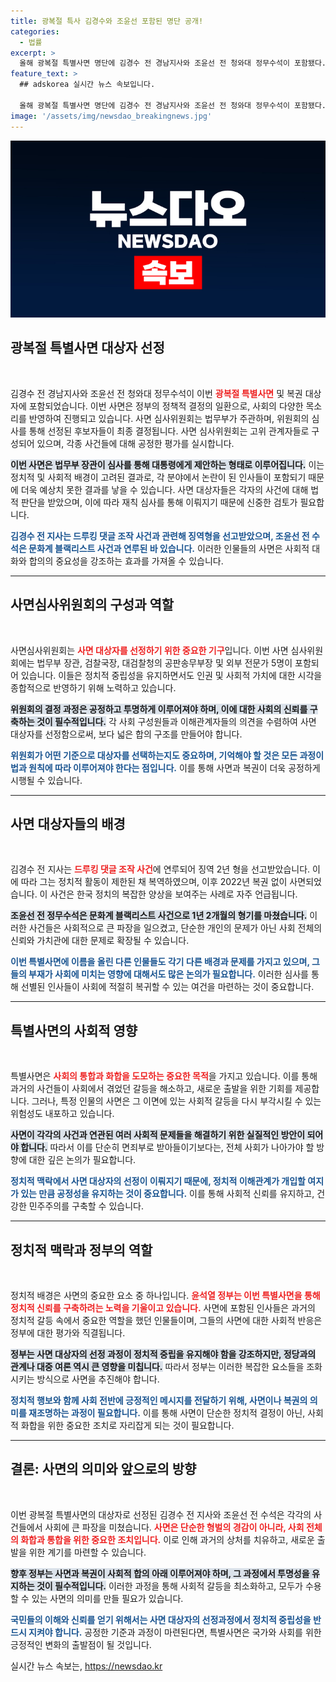 ```yaml
---
title: 광복절 특사 김경수와 조윤선 포함된 명단 공개!
categories:
  - 법률
excerpt: >
  올해 광복절 특별사면 명단에 김경수 전 경남지사와 조윤선 전 청와대 정무수석이 포함됐다. 이로써 윤석열 정부의 다섯 번째 특사가 주목받고 있는 가운데, 이들의 향후 행보에 이목이 집중된다.
feature_text: >
  ## adskorea 실시간 뉴스 속보입니다.

  올해 광복절 특별사면 명단에 김경수 전 경남지사와 조윤선 전 청와대 정무수석이 포함됐다. 이로써 윤석열 정부의 다섯 번째 특사가 주목받고 있는 가운데, 이들의 향후 행보에 이목이 집중된다.
image: '/assets/img/newsdao_breakingnews.jpg'
---
```


<p><img src="/assets/img/newsdao_breakingnews.jpg" alt="adskorea 속보" /></p>

<h2 data-ke-size="size26">광복절 특별사면 대상자 선정</h2>

<p data-ke-size="size16">&nbsp;</p>

<p>김경수 전 경남지사와 조윤선 전 청와대 정무수석이 이번 <b><span style="color: #ee2323;">광복절 특별사면</span></b> 및 복권 대상자에 포함되었습니다. 이번 사면은 정부의 정책적 결정의 일환으로, 사회의 다양한 목소리를 반영하여 진행되고 있습니다. 사면 심사위원회는 법무부가 주관하며, 위원회의 심사를 통해 선정된 후보자들이 최종 결정됩니다. 사면 심사위원회는 고위 관계자들로 구성되어 있으며, 각종 사건들에 대해 공정한 평가를 실시합니다. </p>

<p><b><span style="background-color: #21538527;">이번 사면은 법무부 장관이 심사를 통해 대통령에게 제안하는 형태로 이루어집니다.</span></b> 이는 정치적 및 사회적 배경이 고려된 결과로, 각 분야에서 논란이 된 인사들이 포함되기 때문에 더욱 예상치 못한 결과를 낳을 수 있습니다. 사면 대상자들은 각자의 사건에 대해 법적 판단을 받았으며, 이에 따라 재칙 심사를 통해 이뤄지기 때문에 신중한 검토가 필요합니다. </p>

<p><b><span style="color: #1a5490;">김경수 전 지사는 드루킹 댓글 조작 사건과 관련해 징역형을 선고받았으며, 조윤선 전 수석은 문화계 블랙리스트 사건과 연루된 바 있습니다.</span></b> 이러한 인물들의 사면은 사회적 대화와 합의의 중요성을 강조하는 효과를 가져올 수 있습니다.</p>

<hr>

<h2 data-ke-size="size26">사면심사위원회의 구성과 역할</h2>

<p data-ke-size="size16">&nbsp;</p>

<p>사면심사위원회는 <b><span style="color: #ee2323;">사면 대상자를 선정하기 위한 중요한 기구</span></b>입니다. 이번 사면 심사위원회에는 법무부 장관, 검찰국장, 대검찰청의 공판송무부장 및 외부 전문가 5명이 포함되어 있습니다. 이들은 정치적 중립성을 유지하면서도 인권 및 사회적 가치에 대한 시각을 종합적으로 반영하기 위해 노력하고 있습니다.</p>

<p><b><span style="background-color: #21538527;">위원회의 결정 과정은 공정하고 투명하게 이루어져야 하며, 이에 대한 사회의 신뢰를 구축하는 것이 필수적입니다.</span></b> 각 사회 구성원들과 이해관계자들의 의견을 수렴하여 사면 대상자를 선정함으로써, 보다 넓은 합의 구조를 만들어야 합니다. </p>

<p><b><span style="color: #1a5490;">위원회가 어떤 기준으로 대상자를 선택하는지도 중요하며, 기억해야 할 것은 모든 과정이 법과 원칙에 따라 이루어져야 한다는 점입니다.</span></b> 이를 통해 사면과 복권이 더욱 공정하게 시행될 수 있습니다.</p>

<hr>

<h2 data-ke-size="size26">사면 대상자들의 배경</h2>

<p data-ke-size="size16">&nbsp;</p>

<p>김경수 전 지사는 <b><span style="color: #ee2323;">드루킹 댓글 조작 사건</span></b>에 연루되어 징역 2년 형을 선고받았습니다. 이에 따라 그는 정치적 활동이 제한된 채 복역하였으며, 이후 2022년 복권 없이 사면되었습니다. 이 사건은 한국 정치의 복잡한 양상을 보여주는 사례로 자주 언급됩니다. </p>

<p><b><span style="background-color: #21538527;">조윤선 전 정무수석은 문화계 블랙리스트 사건으로 1년 2개월의 형기를 마쳤습니다.</span></b> 이러한 사건들은 사회적으로 큰 파장을 일으켰고, 단순한 개인의 문제가 아닌 사회 전체의 신뢰와 가치관에 대한 문제로 확장될 수 있습니다. </p>

<p><b><span style="color: #1a5490;">이번 특별사면에 이름을 올린 다른 인물들도 각기 다른 배경과 문제를 가지고 있으며, 그들의 부재가 사회에 미치는 영향에 대해서도 많은 논의가 필요합니다.</span></b> 이러한 심사를 통해 선별된 인사들이 사회에 적절히 복귀할 수 있는 여건을 마련하는 것이 중요합니다.</p>

<hr>

<h2 data-ke-size="size26">특별사면의 사회적 영향</h2>

<p data-ke-size="size16">&nbsp;</p>

<p>특별사면은 <b><span style="color: #ee2323;">사회의 통합과 화합을 도모하는 중요한 목적</span></b>을 가지고 있습니다. 이를 통해 과거의 사건들이 사회에서 겪었던 갈등을 해소하고, 새로운 출발을 위한 기회를 제공합니다. 그러나, 특정 인물의 사면은 그 이면에 있는 사회적 갈등을 다시 부각시킬 수 있는 위험성도 내포하고 있습니다.</p>

<p><b><span style="background-color: #21538527;">사면이 각각의 사건과 연관된 여러 사회적 문제들을 해결하기 위한 실질적인 방안이 되어야 합니다.</span></b> 따라서 이를 단순히 면죄부로 받아들이기보다는, 전체 사회가 나아가야 할 방향에 대한 깊은 논의가 필요합니다. </p>

<p><b><span style="color: #1a5490;">정치적 맥락에서 사면 대상자의 선정이 이뤄지기 때문에, 정치적 이해관계가 개입할 여지가 있는 만큼 공정성을 유지하는 것이 중요합니다.</span></b> 이를 통해 사회적 신뢰를 유지하고, 건강한 민주주의를 구축할 수 있습니다.</p>

<hr>

<h2 data-ke-size="size26">정치적 맥락과 정부의 역할</h2>

<p data-ke-size="size16">&nbsp;</p>

<p>정치적 배경은 사면의 중요한 요소 중 하나입니다. <b><span style="color: #ee2323;">윤석열 정부는 이번 특별사면을 통해 정치적 신뢰를 구축하려는 노력을 기울이고 있습니다.</span></b> 사면에 포함된 인사들은 과거의 정치적 갈등 속에서 중요한 역할을 했던 인물들이며, 그들의 사면에 대한 사회적 반응은 정부에 대한 평가와 직결됩니다. </p>

<p><b><span style="background-color: #21538527;">정부는 사면 대상자의 선정 과정이 정치적 중립을 유지해야 함을 강조하지만, 정당과의 관계나 대중 여론 역시 큰 영향을 미칩니다.</span></b> 따라서 정부는 이러한 복잡한 요소들을 조화시키는 방식으로 사면을 추진해야 합니다. </p>

<p><b><span style="color: #1a5490;">정치적 행보와 함께 사회 전반에 긍정적인 메시지를 전달하기 위해, 사면이나 복권의 의미를 재조명하는 과정이 필요합니다.</span></b> 이를 통해 사면이 단순한 정치적 결정이 아닌, 사회적 화합을 위한 중요한 조치로 자리잡게 되는 것이 필요합니다.</p>

<hr>

<h2 data-ke-size="size26">결론: 사면의 의미와 앞으로의 방향</h2>

<p data-ke-size="size16">&nbsp;</p>

<p>이번 광복절 특별사면의 대상자로 선정된 김경수 전 지사와 조윤선 전 수석은 각각의 사건들에서 사회에 큰 파장을 미쳤습니다. <b><span style="color: #ee2323;">사면은 단순한 형벌의 경감이 아니라, 사회 전체의 화합과 통합을 위한 중요한 조치입니다.</span></b> 이로 인해 과거의 상처를 치유하고, 새로운 출발을 위한 계기를 마련할 수 있습니다.</p>

<p><b><span style="background-color: #21538527;">향후 정부는 사면과 복권이 사회적 합의 아래 이루어져야 하며, 그 과정에서 투명성을 유지하는 것이 필수적입니다.</span></b> 이러한 과정을 통해 사회적 갈등을 최소화하고, 모두가 수용할 수 있는 사면의 의미를 만들 필요가 있습니다.</p>

<p><b><span style="color: #1a5490;">국민들의 이해와 신뢰를 얻기 위해서는 사면 대상자의 선정과정에서 정치적 중립성을 반드시 지켜야 합니다.</span></b> 공정한 기준과 과정이 마련된다면, 특별사면은 국가와 사회를 위한 긍정적인 변화의 출발점이 될 것입니다.</p>
실시간 뉴스 속보는, <a href="https://newsdao.kr" rel="dofollow">https://newsdao.kr</a>


